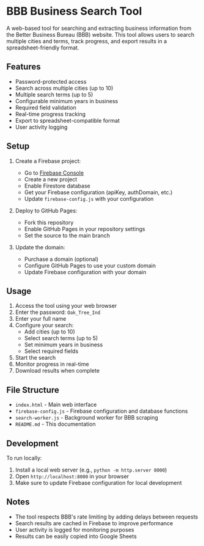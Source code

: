# BBB Business Search Tool

A web-based tool for searching and extracting business information from the Better Business Bureau (BBB) website. This tool allows users to search multiple cities and terms, track progress, and export results in a spreadsheet-friendly format.

## Features

- Password-protected access
- Search across multiple cities (up to 10)
- Multiple search terms (up to 5)
- Configurable minimum years in business
- Required field validation
- Real-time progress tracking
- Export to spreadsheet-compatible format
- User activity logging

## Setup

1. Create a Firebase project:
   - Go to [Firebase Console](https://console.firebase.google.com/)
   - Create a new project
   - Enable Firestore database
   - Get your Firebase configuration (apiKey, authDomain, etc.)
   - Update `firebase-config.js` with your configuration

2. Deploy to GitHub Pages:
   - Fork this repository
   - Enable GitHub Pages in your repository settings
   - Set the source to the main branch

3. Update the domain:
   - Purchase a domain (optional)
   - Configure GitHub Pages to use your custom domain
   - Update Firebase configuration with your domain

## Usage

1. Access the tool using your web browser
2. Enter the password: `Oak_Tree_Ind`
3. Enter your full name
4. Configure your search:
   - Add cities (up to 10)
   - Select search terms (up to 5)
   - Set minimum years in business
   - Select required fields
5. Start the search
6. Monitor progress in real-time
7. Download results when complete

## File Structure

- `index.html` - Main web interface
- `firebase-config.js` - Firebase configuration and database functions
- `search-worker.js` - Background worker for BBB scraping
- `README.md` - This documentation

## Development

To run locally:
1. Install a local web server (e.g., `python -m http.server 8000`)
2. Open `http://localhost:8000` in your browser
3. Make sure to update Firebase configuration for local development

## Notes

- The tool respects BBB's rate limiting by adding delays between requests
- Search results are cached in Firebase to improve performance
- User activity is logged for monitoring purposes
- Results can be easily copied into Google Sheets 